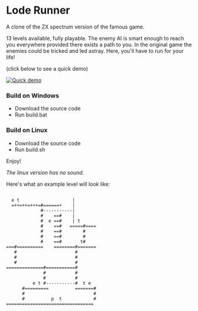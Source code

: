 # Lode Runner

A clone of the ZX spectrum version of the famous game.

13 levels available, fully playable.
The enemy AI is smart enough to reach you everywhere provided there exists a path to you.
In the original game the enemies could be tricked and led astray. Here, you'll have to run for your life!

(click below to see a quick demo)

[![Quick demo](https://img.youtube.com/vi/gRzcqaLwChQ/0.jpg)](https://www.youtube.com/watch?v=gRzcqaLwChQ)

### Build on Windows
- Download the source code
- Run build.bat

### Build on Linux
- Download the source code
- Run build.sh

Enjoy!

*The linux version has no sound*.

Here's what an example level will look like:

```

  e t                    |
  =++=++=+++=#======+    |
             #-----------|
             #    ==#    |
             #  e ==#    | t
             #    ==#   =====#====
             #    ==#        #
             #    ==#        #
             #    ==#       t#
===#==========    ========#=======
   #                      #
   #                      #
   #                      #
==============#===========#
              #           #
              #           #
          e t #-----------#  t e
      #=========          =======#
      #                          #
      #          p  t            #
=================================
```
